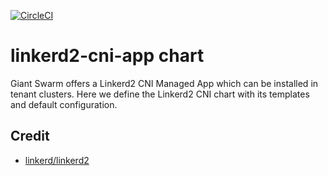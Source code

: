 [![CircleCI](https://circleci.com/gh/giantswarm/linkerd2-cni-app.svg?style=shield)](https://circleci.com/gh/giantswarm/linkerd2-cni-app)

# linkerd2-cni-app chart

Giant Swarm offers a Linkerd2 CNI Managed App which can be installed in tenant clusters.
Here we define the Linkerd2 CNI chart with its templates and default configuration.

## Credit

* [linkerd/linkerd2](https://github.com/linkerd/linkerd2/tree/main/charts/linkerd2-cni)
